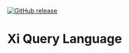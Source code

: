 [![GitHub release](https://img.shields.io/github/v/release/h8io/xi)](https://github.com/h8io/xi/releases/latest)

# Xi Query Language